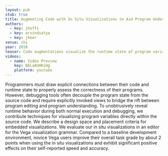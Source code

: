 ```yaml
---
layout: pub
stub: true
title: Augmenting Code with In Situ Visualizations to Aid Program Understanding
authors:
  - key: jhoffs
  - key: arvindsatya
  - key: jheer
venue: chi
year: 2018
teaser: Code augmentations visualize the runtime state of program variables in a Vega specification. A histogram shows the distribution of variables containing set data. Interacting with the year histogram filters all other histograms to only show the data values where the year is between 1995 and 2002.
videos:
  - name: Video Preview
    key: B6LaAUHKiUg
    platform: youtube
---
```

Programmers must draw explicit connections between their code and runtime state to properly assess the correctness of their programs. However, debugging tools often decouple the program state from the source code and require explicitly invoked views to bridge the rift between program editing and program understanding. To unobtrusively reveal runtime behavior during both normal execution and debugging, we contribute techniques for visualizing program variables directly within the source code. We describe a design space and placement criteria for embedded visualizations. We evaluate our in situ visualizations in an editor for the Vega visualization grammar. Compared to a baseline development environment, novice Vega users improve their overall task grade by about 2 points when using the in situ visualizations and exhibit significant positive effects on their self-reported speed and accuracy.